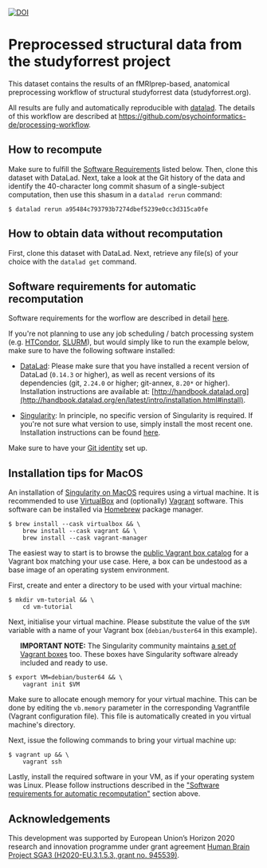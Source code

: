 [![DOI](https://zenodo.org/badge/361762412.svg)](https://zenodo.org/badge/latestdoi/361762412)

# Preprocessed structural data from the studyforrest project

This dataset contains the results of an fMRIprep-based, anatomical preprocessing
workflow of structural studyforrest data (studyforrest.org).

All results are fully and automatically reproducible with
[datalad](http://www.datalad.org). The details of this workflow are described at
https://github.com/psychoinformatics-de/processing-workflow.


## How to recompute

Make sure to fulfill the [Software Requirements](https://github.com/psychoinformatics-de/fairly-big-processing-workflow#software-requirements) listed below.
Then, clone this dataset with DataLad.
Next, take a look at the Git history of the data and identify the 40-character long
commit shasum of a single-subject computation, then use this shasum in a
``datalad rerun`` command:

```
$ datalad rerun a95484c793793b7274dbef5239e0cc3d315ca0fe
```

## How to obtain data without recomputation

First, clone this dataset with DataLad.
Next, retrieve any file(s) of your choice with the ``datalad get`` command.



## Software requirements for automatic recomputation

Software requirements for the worflow are described in detail [here](https://github.com/psychoinformatics-de/fairly-big-processing-workflow#software-requirements).

If you're not planning to use any job scheduling / batch processing system (e.g. [HTCondor](https://research.cs.wisc.edu/htcondor/), [SLURM](https://slurm.schedmd.com/documentation.html)), but would simply like to run the example below, make sure to have the following software installed:

- [DataLad](http://www.datalad.org): Please make sure that you have installed a recent version of DataLad (`0.14.3` or higher), as well as recent versions of its dependencies (git, `2.24.0` or higher; git-annex, `8.20*` or higher). Installation instructions are available at: [http://handbook.datalad.org](http://handbook.datalad.org/en/latest/intro/installation.html#install).

- [Singularity](https://sylabs.io/docs/): In principle, no specific version of Singularity is required. If you're not sure what version to use, simply install the most recent one. Installation instructions can be found [here](https://sylabs.io/docs/).

Make sure to have your [Git identity](http://handbook.datalad.org/en/latest/intro/installation.html#initial-configuration) set up.

## Installation tips for MacOS

An installation of [Singularity on MacOS](https://sylabs.io/guides/3.8/admin-guide/installation.html#installation-on-windows-or-mac) requires using a virtual machine. It is recommended to use [VirtualBox](https://www.virtualbox.org) and (optionally) [Vagrant](https://www.vagrantup.com) software. This software can be installed via [Homebrew](https://brew.sh) package manager.

```
$ brew install --cask virtualbox && \
    brew install --cask vagrant && \
    brew install --cask vagrant-manager
```

The easiest way to start is to browse the [public Vagrant box catalog](https://app.vagrantup.com/boxes/search) for a Vagrant box matching your use case. Here, a box can be undestood as a base image of an operating system environment.

First, create and enter a directory to be used with your virtual machine:

```
$ mkdir vm-tutorial && \
    cd vm-tutorial
```

Next, initialise your virtual machine. Please substitute the value of the `$VM` variable with a name of your Vagrant box (`debian/buster64` in this example).

<ul><b>IMPORTANT NOTE:</b> The Singularity community maintains <a href="https://app.vagrantup.com/boxes/search?page=1&provider=&q=sylabs&sort=downloads&utf8=✓">a set of Vagrant boxes</a> too. These boxes have Singularity software already included and ready to use.</ul>

```
$ export VM=debian/buster64 && \
    vagrant init $VM
```

Make sure to allocate enough memory for your virtual machine. This can be done by editing the `vb.memory` parameter in the corresponding Vagrantfile (Vagrant configuration file). This file is automatically created in you virtual machine's directory.

Next, issue the following commands to bring your virtual machine up:

```
$ vagrant up && \
    vagrant ssh
```

Lastly, install the required software in your VM, as if your operating system was Linux. Please follow instructions described in the ["Software requirements for automatic recomputation"](#software-requirements-for-automatic-recomputation) section above.


## Acknowledgements

This development was supported by European Union’s Horizon 2020 research and
innovation programme under grant agreement [Human Brain Project SGA3
(H2020-EU.3.1.5.3, grant no.
945539)](https://cordis.europa.eu/project/id/945539).
